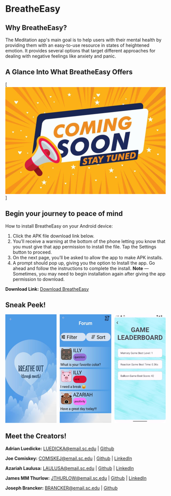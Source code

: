 # BreatheEasy

## Why BreatheEasy?
The Meditation app's main goal is to help users with their mental health by providing them with an easy-to-use resource in states of heightened emotion.
It provides several options that target different approaches for dealing with negative feelings like anxiety and panic.

## A Glance Into What BreatheEasy Offers
[![Demo Video](comingsoon.jpeg)]

## Begin your journey to peace of mind 
How to install BreatheEasy on your Android device:
1. Click the APK file download link below.
2. You’ll receive a warning at the bottom of the phone letting you know that you must give that app permission to install the file. Tap the Settings button to proceed.
3. On the next page, you’ll be asked to allow the app to make APK installs.
4. A prompt should pop up, giving you the option to Install the app. Go ahead and follow the instructions to complete the install.
**Note** — Sometimes, you may need to begin installation again after giving the app permission to download.

**Download Link:** [Download BreatheEasy](app-debug.apk)

## Sneak Peek!
<div style="display:flex; justify-content:space-between;">
  <img src="breathess.jpg" alt="Screenshot 1" style="width: 32%; margin-right: 2%;">
  <img src="forumss.jpg" alt="Screenshot 2" style="width: 32%; margin-right: 2%;">
  <img src="leaderboardss.png" alt="Screenshot 3" style="width: 32%;">
</div>

## Meet the Creators!
**Adrian Luedicke:** LUEDICKA@email.sc.edu \| [Github](https://github.com/ALuedicke)

**Joe Comiskey:** COMISKEJ@email.sc.edu \| [Github](https://github.com/joecomisk11) \| [LinkedIn](https://www.linkedin.com/in/joe-comiskey/)

**Azariah Laulusa:** LAULUSA@email.sc.edu \| [Github](https://github.com/AzariahLaulusa7) \| [LinkedIn](https://www.linkedin.com/in/azariah-laulusa-9458bb260/)

**James MM Thurlow:** JTHURLOW@email.sc.edu \| [Github](https://github.com/james-thurlow) \| [LinkedIn](https://www.linkedin.com/in/jamesthurlow2001/)

**Joseph Brancker:** BRANCKER@email.sc.edu \| [Github](https://github.com/josephbrancker)

